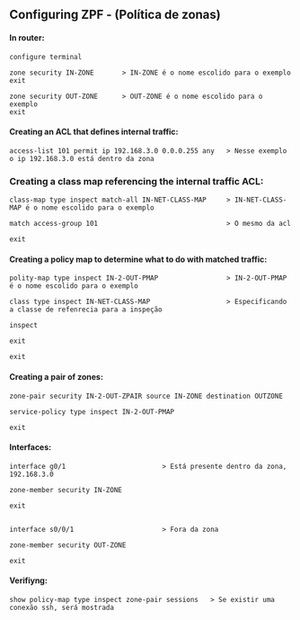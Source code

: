 ## Configuring ZPF - (Política de zonas) 

#### In router:

````
configure terminal

zone security IN-ZONE       > IN-ZONE é o nome escolido para o exemplo
exit

zone security OUT-ZONE      > OUT-ZONE é o nome escolido para o exemplo
exit
````

####  Creating an ACL that defines internal traffic:

````
access-list 101 permit ip 192.168.3.0 0.0.0.255 any   > Nesse exemplo o ip 192.168.3.0 está dentro da zona
````

### Creating a class map referencing the internal traffic ACL:

````
class-map type inspect match-all IN-NET-CLASS-MAP     > IN-NET-CLASS-MAP é o nome escolido para o exemplo

match access-group 101                                > O mesmo da acl

exit
````

#### Creating a policy map to determine what to do with matched traffic:

````
polity-map type inspect IN-2-OUT-PMAP                 > IN-2-OUT-PMAP é o nome escolido para o exemplo

class type inspect IN-NET-CLASS-MAP                   > Especificando a classe de refenrecia para a inspeção

inspect

exit

exit 
````

#### Creating a pair of zones:

````
zone-pair security IN-2-OUT-ZPAIR source IN-ZONE destination OUTZONE 

service-policy type inspect IN-2-OUT-PMAP

exit
````

#### Interfaces:

````
interface g0/1                        > Está presente dentro da zona, 192.168.3.0

zone-member security IN-ZONE

exit


interface s0/0/1                      > Fora da zona

zone-member security OUT-ZONE

exit
````

#### Verifiyng:

````
show policy-map type inspect zone-pair sessions   > Se existir uma conexão ssh, será mostrada
````

